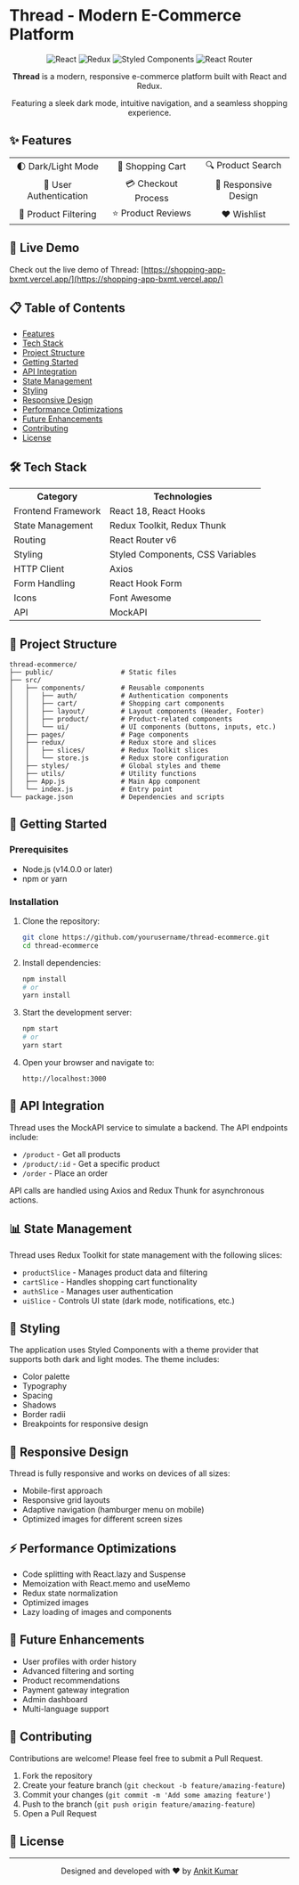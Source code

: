 # Thread - Modern E-Commerce Platform

<div align="center">
  <img src="https://img.shields.io/badge/React-18.2.0-61DAFB?style=for-the-badge&logo=react&logoColor=white" alt="React" />
  <img src="https://img.shields.io/badge/Redux-4.2.1-764ABC?style=for-the-badge&logo=redux&logoColor=white" alt="Redux" />
  <img src="https://img.shields.io/badge/Styled_Components-5.3.10-DB7093?style=for-the-badge&logo=styled-components&logoColor=white" alt="Styled Components" />
  <img src="https://img.shields.io/badge/React_Router-6.11.1-CA4245?style=for-the-badge&logo=react-router&logoColor=white" alt="React Router" />
</div>

<div align="center">
  <p><strong>Thread</strong> is a modern, responsive e-commerce platform built with React and Redux.</p>
  <p>Featuring a sleek dark mode, intuitive navigation, and a seamless shopping experience.</p>
</div>

## ✨ Features

<div align="center">
  <table>
    <tr>
      <td align="center">🌓 Dark/Light Mode</td>
      <td align="center">🛒 Shopping Cart</td>
      <td align="center">🔍 Product Search</td>
    </tr>
    <tr>
      <td align="center">👤 User Authentication</td>
      <td align="center">💳 Checkout Process</td>
      <td align="center">📱 Responsive Design</td>
    </tr>
    <tr>
      <td align="center">🔎 Product Filtering</td>
      <td align="center">⭐ Product Reviews</td>
      <td align="center">❤️ Wishlist</td>
    </tr>
  </table>
</div>

## 🚀 Live Demo

Check out the live demo of Thread: [https://shopping-app-bxmt.vercel.app/](https://shopping-app-bxmt.vercel.app/)

## 📋 Table of Contents

- [Features](#-features)
- [Tech Stack](#-tech-stack)
- [Project Structure](#-project-structure)
- [Getting Started](#-getting-started)
- [API Integration](#-api-integration)
- [State Management](#-state-management)
- [Styling](#-styling)
- [Responsive Design](#-responsive-design)
- [Performance Optimizations](#-performance-optimizations)
- [Future Enhancements](#-future-enhancements)
- [Contributing](#-contributing)
- [License](#-license)

## 🛠 Tech Stack

<div align="center">
  <table>
    <tr>
      <th>Category</th>
      <th>Technologies</th>
    </tr>
    <tr>
      <td>Frontend Framework</td>
      <td>React 18, React Hooks</td>
    </tr>
    <tr>
      <td>State Management</td>
      <td>Redux Toolkit, Redux Thunk</td>
    </tr>
    <tr>
      <td>Routing</td>
      <td>React Router v6</td>
    </tr>
    <tr>
      <td>Styling</td>
      <td>Styled Components, CSS Variables</td>
    </tr>
    <tr>
      <td>HTTP Client</td>
      <td>Axios</td>
    </tr>
    <tr>
      <td>Form Handling</td>
      <td>React Hook Form</td>
    </tr>
    <tr>
      <td>Icons</td>
      <td>Font Awesome</td>
    </tr>
    <tr>
      <td>API</td>
      <td>MockAPI</td>
    </tr>
  </table>
</div>

## 📂 Project Structure

```
thread-ecommerce/
├── public/                 # Static files
├── src/
│   ├── components/         # Reusable components
│   │   ├── auth/           # Authentication components
│   │   ├── cart/           # Shopping cart components
│   │   ├── layout/         # Layout components (Header, Footer)
│   │   ├── product/        # Product-related components
│   │   └── ui/             # UI components (buttons, inputs, etc.)
│   ├── pages/              # Page components
│   ├── redux/              # Redux store and slices
│   │   ├── slices/         # Redux Toolkit slices
│   │   └── store.js        # Redux store configuration
│   ├── styles/             # Global styles and theme
│   ├── utils/              # Utility functions
│   ├── App.js              # Main App component
│   └── index.js            # Entry point
└── package.json            # Dependencies and scripts
```

## 🚀 Getting Started

### Prerequisites

- Node.js (v14.0.0 or later)
- npm or yarn

### Installation

1. Clone the repository:
   ```bash
   git clone https://github.com/yourusername/thread-ecommerce.git
   cd thread-ecommerce
   ```

2. Install dependencies:
   ```bash
   npm install
   # or
   yarn install
   ```

3. Start the development server:
   ```bash
   npm start
   # or
   yarn start
   ```

4. Open your browser and navigate to:
   ```
   http://localhost:3000
   ```

## 🔌 API Integration

Thread uses the MockAPI service to simulate a backend. The API endpoints include:

- `/product` - Get all products
- `/product/:id` - Get a specific product
- `/order` - Place an order

API calls are handled using Axios and Redux Thunk for asynchronous actions.

## 📊 State Management

Thread uses Redux Toolkit for state management with the following slices:

- `productSlice` - Manages product data and filtering
- `cartSlice` - Handles shopping cart functionality
- `authSlice` - Manages user authentication
- `uiSlice` - Controls UI state (dark mode, notifications, etc.)

## 💅 Styling

The application uses Styled Components with a theme provider that supports both dark and light modes. The theme includes:

- Color palette
- Typography
- Spacing
- Shadows
- Border radii
- Breakpoints for responsive design

## 📱 Responsive Design

Thread is fully responsive and works on devices of all sizes:

- Mobile-first approach
- Responsive grid layouts
- Adaptive navigation (hamburger menu on mobile)
- Optimized images for different screen sizes

## ⚡ Performance Optimizations

- Code splitting with React.lazy and Suspense
- Memoization with React.memo and useMemo
- Redux state normalization
- Optimized images
- Lazy loading of images and components

## 🔮 Future Enhancements

- User profiles with order history
- Advanced filtering and sorting
- Product recommendations
- Payment gateway integration
- Admin dashboard
- Multi-language support

## 🤝 Contributing

Contributions are welcome! Please feel free to submit a Pull Request.

1. Fork the repository
2. Create your feature branch (`git checkout -b feature/amazing-feature`)
3. Commit your changes (`git commit -m 'Add some amazing feature'`)
4. Push to the branch (`git push origin feature/amazing-feature`)
5. Open a Pull Request

## 📄 License



---

<div align="center">
  <p>Designed and developed with ❤️ by <a href="https://github.com/AnkitKumar7243">Ankit Kumar</a></p>
</div>
